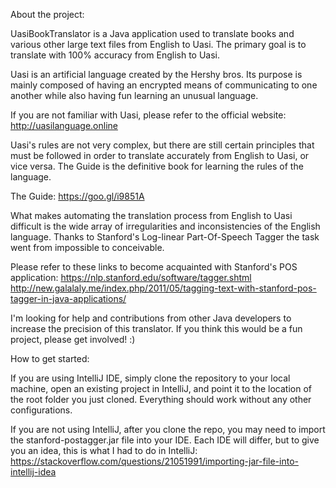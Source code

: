About the project:

UasiBookTranslator is a Java application used to translate books and various other large text files from English to Uasi. The primary goal is to translate with 100% accuracy from English to Uasi.

Uasi is an artificial language created by the Hershy bros. Its purpose is mainly composed of having an encrypted means of communicating to one another while also having fun learning an unusual language. 

If you are not familiar with Uasi, please refer to the official website: http://uasilanguage.online

Uasi's rules are not very complex, but there are still certain principles that must be followed in order to translate accurately from English to Uasi, or vice versa. The Guide is the definitive book for learning the rules of the language.

The Guide: https://goo.gl/i9851A

What makes automating the translation process from English to Uasi difficult is the wide array of irregularities and inconsistencies of the English language. Thanks to Stanford's Log-linear Part-Of-Speech Tagger the task went from impossible to conceivable. 

Please refer to these links to become acquainted with Stanford's POS application:
https://nlp.stanford.edu/software/tagger.shtml
http://new.galalaly.me/index.php/2011/05/tagging-text-with-stanford-pos-tagger-in-java-applications/

I'm looking for help and contributions from other Java developers to increase the precision of this translator. If you think this would be a fun project, please get involved! :)

How to get started:

If you are using IntelliJ IDE, simply clone the repository to your local machine, open an existing project in IntelliJ, and point it to the location of the root folder you just cloned. Everything should work without any other configurations.

If you are not using IntelliJ, after you clone the repo, you may need to import the stanford-postagger.jar file into your IDE. Each IDE will differ, but to give you an idea, this is what I had to do in IntelliJ:
https://stackoverflow.com/questions/21051991/importing-jar-file-into-intellij-idea